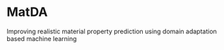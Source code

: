 # MatDA
Improving realistic material property prediction using domain adaptation based machine learning
